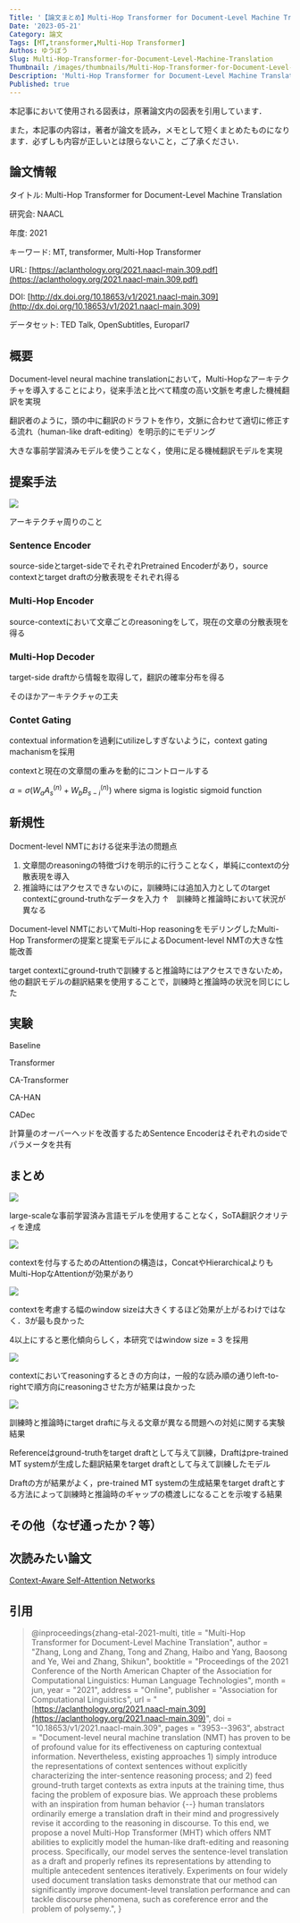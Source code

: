 ```yaml
---
Title: '【論文まとめ】Multi-Hop Transformer for Document-Level Machine Translation'
Date: '2023-05-21'
Category: 論文
Tags: [MT,transformer,Multi-Hop Transformer]
Authos: ゆうぼう
Slug: Multi-Hop-Transformer-for-Document-Level-Machine-Translation
Thumbnail: /images/thumbnails/Multi-Hop-Transformer-for-Document-Level-Machine-Translation.png
Description: 'Multi-Hop Transformer for Document-Level Machine Translationのまとめ'
Published: true
---
```


本記事において使用される図表は，原著論文内の図表を引用しています．

また，本記事の内容は，著者が論文を読み，メモとして短くまとめたものになります．必ずしも内容が正しいとは限らないこと，ご了承ください．

## 論文情報

タイトル: Multi-Hop Transformer for Document-Level Machine Translation

研究会: NAACL

年度: 2021

キーワード: MT, transformer, Multi-Hop Transformer

URL: [https://aclanthology.org/2021.naacl-main.309.pdf](https://aclanthology.org/2021.naacl-main.309.pdf)

DOI: [http://dx.doi.org/10.18653/v1/2021.naacl-main.309](http://dx.doi.org/10.18653/v1/2021.naacl-main.309)

データセット: TED Talk, OpenSubtitles, Europarl7

## 概要

Document-level neural machine translationにおいて，Multi-Hopなアーキテクチャを導入することにより，従来手法と比べて精度の高い文脈を考慮した機械翻訳を実現

翻訳者のように，頭の中に翻訳のドラフトを作り，文脈に合わせて適切に修正する流れ（human-like draft-editing）を明示的にモデリング

大きな事前学習済みモデルを使うことなく，使用に足る機械翻訳モデルを実現

## 提案手法

![](/images/article/Multi-Hop-Transformer-for-Document-Level-Machine-Translation/p7s4t8vi.png)

アーキテクチャ周りのこと

### Sentence Encoder

source-sideとtarget-sideでそれぞれPretrained Encoderがあり，source contextとtarget draftの分散表現をそれぞれ得る

### Multi-Hop Encoder

source-contextにおいて文章ごとのreasoningをして，現在の文章の分散表現を得る

### Multi-Hop Decoder

target-side draftから情報を取得して，翻訳の確率分布を得る



そのほかアーキテクチャの工夫

### Contet Gating

contextual informationを過剰にutilizeしすぎないように，context gating machanismを採用

contextと現在の文章間の重みを動的にコントロールする

$\alpha = \sigma(W_a A_s^{(n)} + W_b B_{s-i}^{(n)})$ where sigma is logistic sigmoid function

## 新規性

Docment-level NMTにおける従来手法の問題点

1. 文章間のreasoningの特徴づけを明示的に行うことなく，単純にcontextの分散表現を導入
2. 推論時にはアクセスできないのに，訓練時には追加入力としてのtarget contextにground-truthなデータを入力
	↑　訓練時と推論時において状況が異なる



Document-level NMTにおいてMulti-Hop reasoningをモデリングしたMulti-Hop Transformerの提案と提案モデルによるDocument-level NMTの大きな性能改善

target contextにground-truthで訓練すると推論時にはアクセスできないため，他の翻訳モデルの翻訳結果を使用することで，訓練時と推論時の状況を同じにした

## 実験

Baseline

Transformer

CA-Transformer

CA-HAN

CADec



計算量のオーバーヘッドを改善するためSentence Encoderはそれぞれのsideでパラメータを共有

## まとめ

![](/images/article/Multi-Hop-Transformer-for-Document-Level-Machine-Translation/am19iape.png)

large-scaleな事前学習済み言語モデルを使用することなく，SoTA翻訳クオリティを達成



![](/images/article/Multi-Hop-Transformer-for-Document-Level-Machine-Translation/z4jm21k3.png)

contextを付与するためのAttentionの構造は，ConcatやHierarchicalよりもMulti-HopなAttentionが効果があり



![](/images/article/Multi-Hop-Transformer-for-Document-Level-Machine-Translation/tito19hb.png)

contextを考慮する幅のwindow sizeは大きくするほど効果が上がるわけではなく．3が最も良かった

4以上にすると悪化傾向らしく，本研究ではwindow size = 3 を採用



![](/images/article/Multi-Hop-Transformer-for-Document-Level-Machine-Translation/pc76zuqn.png)

contextにおいてreasoningするときの方向は，一般的な読み順の通りleft-to-rightで順方向にreasoningさせた方が結果は良かった



![](/images/article/Multi-Hop-Transformer-for-Document-Level-Machine-Translation/bx5z85gj.png)

訓練時と推論時にtarget draftに与える文章が異なる問題への対処に関する実験結果

Referenceはground-truthをtarget draftとして与えて訓練，Draftはpre-trained MT systemが生成した翻訳結果をtarget draftとして与えて訓練したモデル

Draftの方が結果がよく，pre-trained MT systemの生成結果をtarget draftとする方法によって訓練時と推論時のギャップの橋渡しになることを示唆する結果

## その他（なぜ通ったか？等）



## 次読みたい論文

[Context-Aware Self-Attention Networks](/5955ca444629476ebf23e66629a2413f)




## 引用

> @inproceedings{zhang-etal-2021-multi,
title = "Multi-Hop Transformer for Document-Level Machine Translation",
author = "Zhang, Long and
Zhang, Tong and
Zhang, Haibo and
Yang, Baosong and
Ye, Wei and
Zhang, Shikun",
booktitle = "Proceedings of the 2021 Conference of the North American Chapter of the Association for Computational Linguistics: Human Language Technologies",
month = jun,
year = "2021",
address = "Online",
publisher = "Association for Computational Linguistics",
url = "[https://aclanthology.org/2021.naacl-main.309](https://aclanthology.org/2021.naacl-main.309)",
doi = "10.18653/v1/2021.naacl-main.309",
pages = "3953--3963",
abstract = "Document-level neural machine translation (NMT) has proven to be of profound value for its effectiveness on capturing contextual information. Nevertheless, existing approaches 1) simply introduce the representations of context sentences without explicitly characterizing the inter-sentence reasoning process; and 2) feed ground-truth target contexts as extra inputs at the training time, thus facing the problem of exposure bias. We approach these problems with an inspiration from human behavior {--} human translators ordinarily emerge a translation draft in their mind and progressively revise it according to the reasoning in discourse. To this end, we propose a novel Multi-Hop Transformer (MHT) which offers NMT abilities to explicitly model the human-like draft-editing and reasoning process. Specifically, our model serves the sentence-level translation as a draft and properly refines its representations by attending to multiple antecedent sentences iteratively. Experiments on four widely used document translation tasks demonstrate that our method can significantly improve document-level translation performance and can tackle discourse phenomena, such as coreference error and the problem of polysemy.",
}
